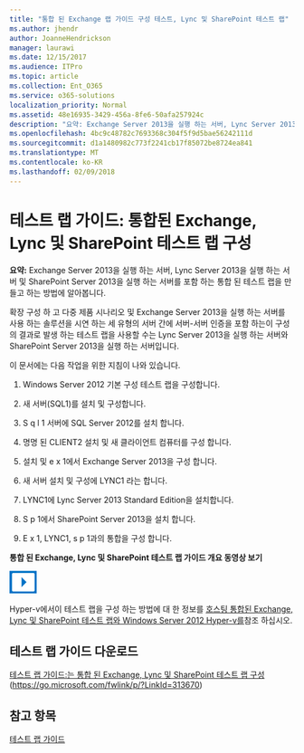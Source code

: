 ```yaml
---
title: "통합 된 Exchange 랩 가이드 구성 테스트, Lync 및 SharePoint 테스트 랩"
ms.author: jhendr
author: JoanneHendrickson
manager: laurawi
ms.date: 12/15/2017
ms.audience: ITPro
ms.topic: article
ms.collection: Ent_O365
ms.service: o365-solutions
localization_priority: Normal
ms.assetid: 48e16935-3429-456a-8fe6-50afa257924c
description: "요약: Exchange Server 2013을 실행 하는 서버, Lync Server 2013을 실행 하는 서버 및 SharePoint Server 2013을 실행 하는 서버를 포함 하는 통합 된 테스트 랩을 만들고 하는 방법에 알아봅니다."
ms.openlocfilehash: 4bc9c48782c7693368c304f5f9d5bae56242111d
ms.sourcegitcommit: d1a1480982c773f2241cb17f85072be8724ea841
ms.translationtype: MT
ms.contentlocale: ko-KR
ms.lasthandoff: 02/09/2018
---
```

# <a name="test-lab-guide-configure-an-integrated-exchange-lync-and-sharepoint-test-lab"></a>테스트 랩 가이드: 통합된 Exchange, Lync 및 SharePoint 테스트 랩 구성

 **요약:** Exchange Server 2013을 실행 하는 서버, Lync Server 2013을 실행 하는 서버 및 SharePoint Server 2013을 실행 하는 서버를 포함 하는 통합 된 테스트 랩을 만들고 하는 방법에 알아봅니다.
  
확장 구성 하 고 다중 제품 시나리오 및 Exchange Server 2013을 실행 하는 서버를 사용 하는 솔루션을 시연 하는 세 유형의 서버 간에 서버-서버 인증을 포함 하는이 구성의 결과로 발생 하는 테스트 랩을 사용할 수는 Lync Server 2013을 실행 하는 서버와 SharePoint Server 2013을 실행 하는 서버입니다.
  
이 문서에는 다음 작업을 위한 지침이 나와 있습니다.
  
1. Windows Server 2012 기본 구성 테스트 랩을 구성합니다.
    
2. 새 서버(SQL1)를 설치 및 구성합니다.
    
3. S q l 1 서버에 SQL Server 2012를 설치 합니다.
    
4. 명명 된 CLIENT2 설치 및 새 클라이언트 컴퓨터를 구성 합니다.
    
5. 설치 및 e x 1에서 Exchange Server 2013을 구성 합니다.
    
6. 새 서버 설치 및 구성에 LYNC1 라는 합니다.
    
7. LYNC1에 Lync Server 2013 Standard Edition을 설치합니다.
    
8. S p 1에서 SharePoint Server 2013을 설치 합니다.
    
9. E x 1, LYNC1, s p 1과의 통합을 구성 합니다.
    
**통합 된 Exchange, Lync 및 SharePoint 테스트 랩 가이드 개요 동영상 보기**

![동영상(재생 단추) 아이콘](images/mod_icon_video_M.png)
  
Hyper-v에서이 테스트 랩을 구성 하는 방법에 대 한 정보를 [호스팅 통합된 Exchange, Lync 및 SharePoint 테스트 랩와 Windows Server 2012 Hyper-v를](https://social.technet.microsoft.com/wiki/contents/articles/18483.hosting-the-integrated-exchange-lync-and-sharepoint-test-lab-with-windows-server-2012-hyper-v.aspx)참조 하십시오.
  
## <a name="download-the-test-lab-guide"></a>테스트 랩 가이드 다운로드

[테스트 랩 가이드:는 통합 된 Exchange, Lync 및 SharePoint 테스트 랩 구성](https://go.microsoft.com/fwlink/p/?LinkId=313670) (https://go.microsoft.com/fwlink/p/?LinkId=313670)
  
## <a name="see-also"></a>참고 항목

[테스트 랩 가이드](https://go.microsoft.com/fwlink/p/?LinkId=202817)




